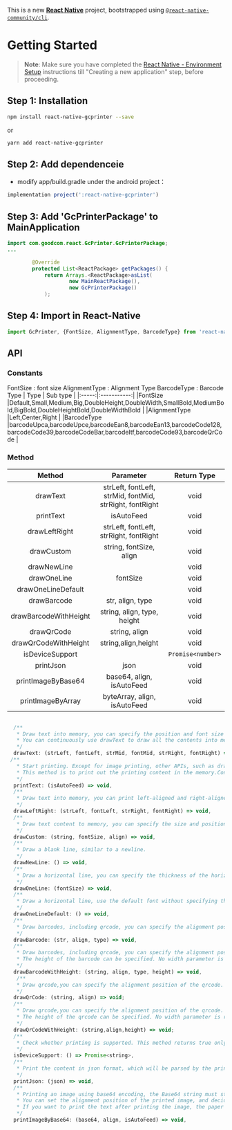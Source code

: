 This is a new [**React Native**](https://reactnative.dev) project, bootstrapped using [`@react-native-community/cli`](https://github.com/react-native-community/cli).

# Getting Started

>**Note**: Make sure you have completed the [React Native - Environment Setup](https://reactnative.dev/docs/environment-setup) instructions till "Creating a new application" step, before proceeding.

## Step 1: Installation

```bash
npm install react-native-gcprinter --save
```

or

```bash
yarn add react-native-gcprinter
```

## Step 2: Add dependenceie

* modify  app/build.gradle under the android project：

```javascript
implementation project(':react-native-gcprinter')
```

## Step 3: Add 'GcPrinterPackage' to MainApplication

```java
import com.goodcom.react.GcPrinter.GcPrinterPackage;
...

        @Override
        protected List<ReactPackage> getPackages() {
            return Arrays.<ReactPackage>asList(
                    new MainReactPackage(),
                    new GcPrinterPackage()
            );
```

## Step 4: Import in React-Native

```javascript
import GcPrinter, {FontSize, AlignmentType, BarcodeType} from 'react-native-gcprinter';
```

## API

### Constants
FontSize : font size
AlignmentType : Alignment Type
BarcodeType : Barcode Type
| Type           | Sub type                                                    | 
|:-----:|:-----------:|
|FontSize        |Default,Small,Medium,Big,DoubleHeight,DoubleWidth,SmallBold,MediumBold,BigBold,DoubleHeightBold,DoubleWidthBold  |
|AlignmentType   |Left,Center,Right                                            |
|BarcodeType     |barcodeUpca,barcodeUpce,barcodeEan8,barcodeEan13,barcodeCode128,barcodeCode39,barcodeCodeBar,barcodeItf,barcodeCode93,barcodeQrCode  |
### Method 

| Method                 | Parameter                                                | Return Type       |
|:-----:|:-----------:|:-----------:|
| drawText               |strLeft, fontLeft, strMid, fontMid, strRight, fontRight   | void              |
| printText              |isAutoFeed                                                | void              |
| drawLeftRight          |strLeft, fontLeft, strRight, fontRight                    | void              |
| drawCustom             |string, fontSize, align                                   | void              |
| drawNewLine            |                                                          | void              |
| drawOneLine            |fontSize                                                  | void              |
| drawOneLineDefault     |                                                          | void              |
| drawBarcode            |str, align, type                                          | void              |
| drawBarcodeWithHeight  |string, align, type, height                               | void              |
| drawQrCode             |string, align                                             | void              |
| drawQrCodeWithHeight   |string,align,height                                       | void              |
| isDeviceSupport        |                                                          | `Promise<number>` |
| printJson              |json                                                      | void              |
| printImageByBase64     |base64, align, isAutoFeed                                 | void              |
| printImageByArray      |byteArray, align, isAutoFeed                              | void              |

```javascript

  /**
   * Draw text into memory, you can specify the position and font size of the printed text, and you can print the left, middle, and right text at the same line
   * You can continuously use drawText to draw all the contents into memory, and finally use printText to print the contents.
   */
  drawText: (strLeft, fontLeft, strMid, fontMid, strRight, fontRight) => void,
 /**
   * Start printing. Except for image printing, other APIs, such as drawText, just draw the printing content in the memory first, and the printing has not been started yet.
   * This method is to print out the printing content in the memory.Control whether to automatically feed paper through isAutoFeed
   */
  printText: (isAutoFeed) => void,
  /**
   * Draw text into memory, you can print left-aligned and right-aligned content at the same line. It needs to be printed using printText.
   */
  drawLeftRight: (strLeft, fontLeft, strRight, fontRight) => void,
  /**
   * Draw text content to memory, you can specify the size and position of the content. It needs to be printed using printText.
   */
  drawCustom: (string, fontSize, align) => void,
  /**
   * Draw a blank line, similar to a newline.
   */
  drawNewLine: () => void,
  /**
   * Draw a horizontal line, you can specify the thickness of the horizontal line by setting the font size.
   */
  drawOneLine: (fontSize) => void,
  /**
   * Draw a horizontal line, use the default font without specifying the font size
   */
  drawOneLineDefault: () => void,
  /**
   * Draw barcodes, including qrcode, you can specify the alignment position and barcode type of the barcode.
   */
  drawBarcode: (str, align, type) => void,
  /**
   * Draw barcodes, including qrcode, you can specify the alignment position and barcode type of the barcode.
   * The height of the barcode can be specified. No width parameter is required, the width is determined by the specific barcode
   */
  drawBarcodeWithHeight: (string, align, type, height) => void,
   /**
   * Draw qrcode,you can specify the alignment position of the qrcode.
   */
  drawQrCode: (string, align) => void;
  /**
   * Draw qrcode,you can specify the alignment position of the qrcode.
   * The height of the qrcode can be specified. No width parameter is required, the width is determined by the specific qrcode
   */
  drawQrCodeWithHeight: (string,align,height) => void;  
  /**
   * Check whether printing is supported. This method returns true only on goodcom printers. This method allows the app to distinguish printers from different manufacturers.
   */
  isDeviceSupport: () => Promise<string>,
  /**
   * Print the content in json format, which will be parsed by the printer according to the template and formatted for printing
   */
  printJson: (json) => void,
  /**
   * Printing an image using base64 encoding, the Base64 string must start with "data:image/png;base64,"
   * You can set the alignment position of the printed image, and decide whether to automatically feed the paper after printing.
   * If you want to print the text after printing the image, the paper will not be automatically fed.
   */
  printImageByBase64: (base64, align, isAutoFeed) => void,
```